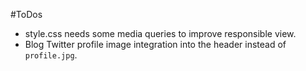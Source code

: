 #ToDos

- style.css needs some media queries to improve responsible view.
- Blog Twitter profile image integration into the header instead of `profile.jpg`.
